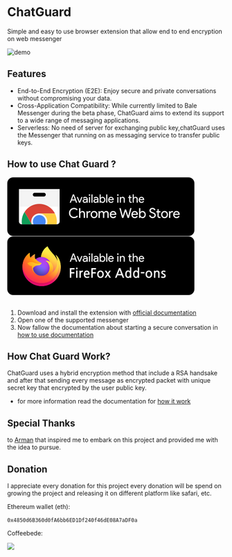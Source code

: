 # ChatGuard

Simple and easy to use browser extension that allow end to end encryption on web messenger

![demo](https://github.com/PrivacyForge/ChatGuard/assets/58364608/6a51e555-cb58-4e88-960b-6e1c029d4cce)

## Features

- End-to-End Encryption (E2E): Enjoy secure and private conversations without compromising your data.
- Cross-Application Compatibility: While currently limited to Bale Messenger during the beta phase, ChatGuard aims to extend its support to a wide range of messaging applications.
- Serverless: No need of server for exchanging public key,chatGuard uses the Messenger that running on as messaging service to transfer public keys.

## How to use Chat Guard ?

<div>
    <img align=top src="./docs/public/images/chromeStore.svg"/>
    <img align=top src="./docs/public/images/firefoxStore.svg"/>
<div>
<br />

1. Download and install the extension with [official documentation](https://chat-guard.vercel.app/getting-started/how-to-install)
1. Open one of the supported messenger
1. Now fallow the documentation about starting a secure conversation in [how to use documentation](https://chat-guard.vercel.app/getting-started/how-to-use)

## How Chat Guard Work?

ChatGuard uses a hybrid encryption method that include a RSA handsake and after that sending every message as encrypted packet with unique secret key that encrypted by the user public key.

- for more information read the documentation for [how it work](https://chat-guard.vercel.app/encryption/introduction)

## Special Thanks

to [Arman](https://github.com/ArmanTaheriGhaleTaki) that inspired me to embark on this project and provided me with the idea to pursue.

## Donation

I appreciate every donation for this project
every donation will be spend on growing the project and releasing it on different platform like safari, etc.

Ethereum wallet (eth):

```
0x4850d6B360d0fA6bb6ED1Df240f46dE08A7aDF0a
```

Coffeebede:

<a href="https://www.coffeebede.com/mosidev"><img  width="250px" class="img-fluid" src="https://coffeebede.ir/DashboardTemplateV2/app-assets/images/banner/default-yellow.svg" /></a>

